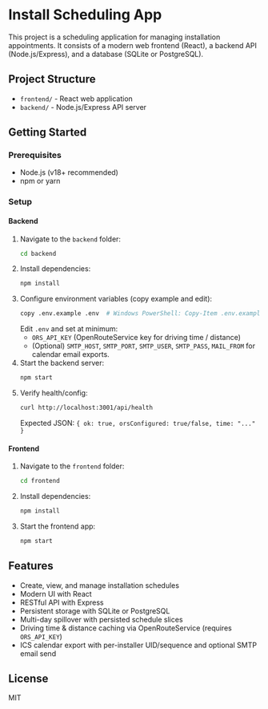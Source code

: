 # Install Scheduling App

This project is a scheduling application for managing installation appointments. It consists of a modern web frontend (React), a backend API (Node.js/Express), and a database (SQLite or PostgreSQL).

## Project Structure
- `frontend/` - React web application
- `backend/` - Node.js/Express API server

## Getting Started

### Prerequisites
- Node.js (v18+ recommended)
- npm or yarn

### Setup

#### Backend
1. Navigate to the `backend` folder:
   ```sh
   cd backend
   ```
2. Install dependencies:
   ```sh
   npm install
   ```
3. Configure environment variables (copy example and edit):
   ```sh
   copy .env.example .env  # Windows PowerShell: Copy-Item .env.example .env
   ```
   Edit `.env` and set at minimum:
   - `ORS_API_KEY` (OpenRouteService key for driving time / distance)
   - (Optional) `SMTP_HOST`, `SMTP_PORT`, `SMTP_USER`, `SMTP_PASS`, `MAIL_FROM` for calendar email exports.
4. Start the backend server:
   ```sh
   npm start
   ```
5. Verify health/config:
   ```sh
   curl http://localhost:3001/api/health
   ```
   Expected JSON: `{ ok: true, orsConfigured: true/false, time: "..." }`

#### Frontend
1. Navigate to the `frontend` folder:
   ```sh
   cd frontend
   ```
2. Install dependencies:
   ```sh
   npm install
   ```
3. Start the frontend app:
   ```sh
   npm start
   ```

## Features
- Create, view, and manage installation schedules
- Modern UI with React
- RESTful API with Express
- Persistent storage with SQLite or PostgreSQL
- Multi-day spillover with persisted schedule slices
- Driving time & distance caching via OpenRouteService (requires `ORS_API_KEY`)
- ICS calendar export with per-installer UID/sequence and optional SMTP email send

## License
MIT
